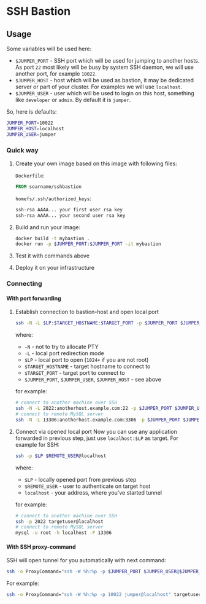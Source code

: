 # SSH Bastion

## Usage

Some variables will be used here:

* `$JUMPER_PORT` - SSH port which will be used for jumping to another hosts. As port `22` most likely will be busy by system SSH daemon, we will use another port, for example `10022`.
* `$JUMPER_HOST` - host which will be used as bastion, it may be dedicated server or part of your cluster. For examples we will use `localhost`.
* `$JUMPER_USER` - user which will be used to login on this host, something like `developer` or `admin`. By default it is `jumper`.

So, here is defaults:
    
```bash
JUMPER_PORT=10022
JUMPER_HOST=localhost
JUMPER_USER=jumper
```    

### Quick way

1. Create your own image based on this image with following files:
 
    `Dockerfile`:
    
    ```Dockerfile
    FROM soarname/sshbastion
    ```
    
    `homefs/.ssh/authorized_keys`:
    
    ```bash
    ssh-rsa AAAA... your first user rsa key
    ssh-rsa AAAA... your second user rsa key
    ```
    
2. Build and run your image:    

    ```bash
    docker build -t mybastion .
    docker run -p $JUMPER_PORT:$JUMPER_PORT -it mybastion
    ```

3. Test it with commands above    
4. Deploy it on your infrastructure   

### Connecting

#### With port forwarding

1. Establish connection to bastion-host and open local port
    ```bash
    ssh -N -L $LP:$TARGET_HOSTNAME:$TARGET_PORT -p $JUMPER_PORT $JUMPER_USER@$JUMPER_HOST
    ```
    
    where:
    * `-N` - not to try to allocate PTY
    * `-L` - local port redirection mode
    * `$LP` - local port to open (`1024+` if you are not root)
    * `$TARGET_HOSTNAME` - target hostname to connect to
    * `$TARGET_PORT` - target port to connect to
    * `$JUMPER_PORT`, `$JUMPER_USER`, `$JUMPER_HOST` - see above
    
    for example:
    
    ```bash
    # connect to another machine over SSH
    ssh -N -L 2022:anotherhost.example.com:22 -p $JUMPER_PORT $JUMPER_USER@$JUMPER_HOST
    # connect to remote MySQL server
    ssh -N -L 13306:anotherhost.example.com:3306 -p $JUMPER_PORT $JUMPER_USER@$JUMPER_HOST
    ```
    
2. Connect via opened local port
    Now you can use any application forwarded in previous step, just use `localhost:$LP` as target. For example for SSH:

    ```bash
    ssh -p $LP $REMOTE_USER@localhost
    ```    
    
    where:
    * `$LP` - locally opened port from previous step
    * `$REMOTE_USER` - user to authenticate on target host
    * `localhost` - your address, where you've started tunnel
    
    for example:
    
    ```bash
    # connect to another machine over SSH
    ssh -p 2022 targetuser@localhost
    # connect to remote MySQL server
    mysql -u root -h localhost -P 13306 
    ```
    
#### With SSH proxy-command

SSH will open tunnel for you automatically with next command:

```bash
ssh -o ProxyCommand="ssh -W %h:%p -p $JUMPER_PORT $JUMPER_USER@$JUMPER_HOST" targetuser@$TARGET_HOSTNAME
```

For example:

```bash
ssh -o ProxyCommand="ssh -W %h:%p -p 10022 jumper@localhost" targetuser@anotherhost.example.com
```
